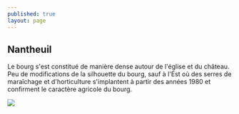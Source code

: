 ```yaml
---
published: true
layout: page
---
```

## Nantheuil

Le bourg s'est constitué de manière dense autour de l'église et du château. Peu de modifications de la silhouette du bourg, sauf à l'Est où des serres de maraîchage et d'horticulture s'implantent à partir des années 1980 et confirment le caractère agricole du bourg.

![]({{site.baseurl}}/data/images/3/histoire/03_HISTOIRE_POPCP22.jpg)

